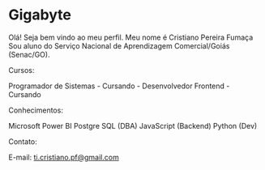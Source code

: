 # Gigabyte
Olá! Seja bem vindo ao meu perfil.  Meu nome é Cristiano Pereira Fumaça
Sou aluno do Serviço Nacional de Aprendizagem Comercial/Goiás (Senac/GO).


Cursos:

Programador de Sistemas - Cursando -
Desenvolvedor Frontend - Cursando


Conhecimentos: 

Microsoft Power BI
Postgre SQL (DBA)
JavaScript (Backend)
Python (Dev)

Contato:

E-mail: ti.cristiano.pf@gmail.com
